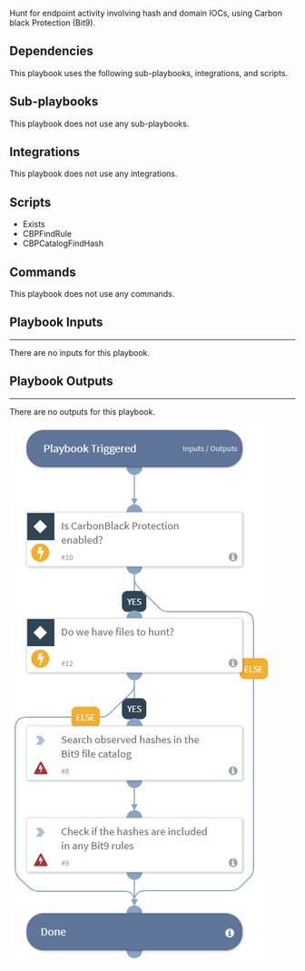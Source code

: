 Hunt for endpoint activity involving hash and domain IOCs, using Carbon black Protection (Bit9).

## Dependencies
This playbook uses the following sub-playbooks, integrations, and scripts.

## Sub-playbooks
This playbook does not use any sub-playbooks.

## Integrations
This playbook does not use any integrations.

## Scripts
* Exists
* CBPFindRule
* CBPCatalogFindHash

## Commands
This playbook does not use any commands.

## Playbook Inputs
---
There are no inputs for this playbook.

## Playbook Outputs
---
There are no outputs for this playbook.

![Carbon_black_Protection_Rapid_IOC_Hunting](https://github.com/ElazarK/content-docs/blob/master/images/playbooks/Carbon_black_Protection_Rapid_IOC_Hunting.png)
